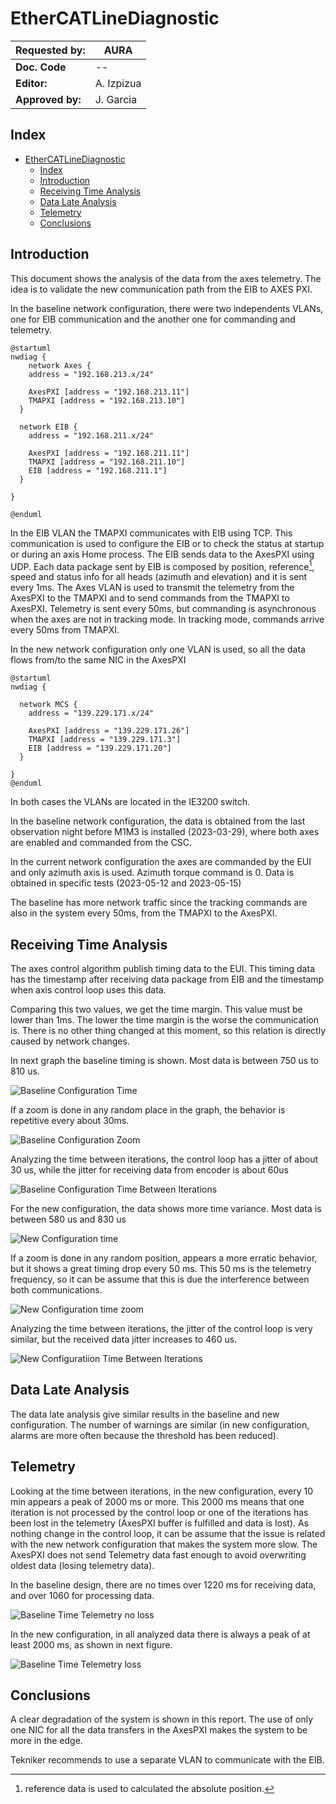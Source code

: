 # EtherCATLineDiagnostic

| **Requested by:** | **AURA**   |
| ----------------- | ---------- |
| **Doc. Code**     | --         |
| **Editor:**       | A. Izpizua |
| **Approved by:**  | J. Garcia  |

## Index

- [EtherCATLineDiagnostic](#ethercatlinediagnostic)
  - [Index](#index)
  - [Introduction](#introduction)
  - [Receiving Time Analysis](#receiving-time-analysis)
  - [Data Late Analysis](#data-late-analysis)
  - [Telemetry](#telemetry)
  - [Conclusions](#conclusions)

## Introduction

This document shows the analysis of the data from the axes telemetry. The idea is to validate the new communication path from the EIB to AXES PXI.

In the baseline network configuration, there were two independents VLANs, one for EIB communication and the another one for commanding and telemetry.

```plantuml
@startuml
nwdiag {
    network Axes {
    address = "192.168.213.x/24"

    AxesPXI [address = "192.168.213.11"]
    TMAPXI [address = "192.168.213.10"]
  }

  network EIB {
    address = "192.168.211.x/24"

    AxesPXI [address = "192.168.211.11"]
    TMAPXI [address = "192.168.211.10"]
    EIB [address = "192.168.211.1"]
  }

}

@enduml
```

In the EIB VLAN the TMAPXI communicates with EIB using TCP.
This communication is used to configure the EIB or to check the status at startup or during an axis Home process.
The EIB sends data to the AxesPXI using UDP. Each data package sent by EIB is composed by position, reference[^1],
speed and status info for all heads (azimuth and elevation) and it is sent every 1ms.
The Axes VLAN is used to transmit the telemetry from the AxesPXI to the TMAPXI and to send commands from the TMAPXI to AxesPXI.
Telemetry is sent every 50ms, but commanding is asynchronous when the axes are not in tracking mode. 
In tracking mode, commands arrive every 50ms from TMAPXI.

[^1]: reference data is used to calculated the absolute position.

In the new network configuration only one VLAN is used, so all the data flows from/to the same NIC in the AxesPXI

```plantuml
@startuml
nwdiag {

  network MCS {
    address = "139.229.171.x/24"

    AxesPXI [address = "139.229.171.26"]
    TMAPXI [address = "139.229.171.3"]
    EIB [address = "139.229.171.20"]
  }

}
@enduml
```

In both cases the VLANs are located in the IE3200 switch.

In the baseline network configuration, the data is obtained from the last observation night before M1M3 is installed (2023-03-29),
where both axes are enabled and commanded from the CSC.

In the current network configuration the axes are commanded by the EUI and only azimuth axis is used. Azimuth torque command is 0.
Data is obtained in specific tests (2023-05-12 and 2023-05-15)

The baseline has more network traffic since the tracking commands are also in the system every 50ms, from the TMAPXI to the AxesPXI.

## Receiving Time Analysis

The axes control algorithm publish timing data to the EUI. This timing data has the timestamp after receiving data package from EIB
and the timestamp when axis control loop uses this data.

Comparing this two values, we get the time margin. This value must be lower than 1ms.
The lower the time margin is the worse the communication is. There is no other thing changed at this moment,
so this relation is directly caused by network changes.

In next graph the baseline timing is shown. Most data is between 750 us to 810 us.

![Baseline Configuration Time](/media/BaselineTiming.png)

If a zoom is done in any random place in the graph, the behavior is repetitive every about 30ms.

![Baseline Configuration Zoom](/media/BaselineTimingZoom.png)

Analyzing the time between iterations, the control loop has a jitter of about 30 us, while the jitter for receiving data from encoder is about 60us

![Baseline Configuration Time Between Iterations](/media/BaselineTimesBetweenIterations.png)

For the new configuration, the data shows more time variance. Most data is between 580 us and 830 us

![New Configuration time](/media/NewConfigTiming.png)

If a zoom is done in any random position, appears a more erratic behavior, but it shows a great timing drop every 50 ms.
This 50 ms is the telemetry frequency, so it can be assume that this is due the interference between both communications.

![New Configuration time zoom](/media/NewConfigTimeZoom.png)

Analyzing the time between iterations, the jitter of the control loop is very similar, but the received data jitter increases to 460 us.

![New Configuratiion Time Between Iterations](/media/NewConfigTimesBetweenIterations.png)

## Data Late Analysis

The data late analysis give similar results in the baseline and new configuration.
The number of warnings are similar (in new configuration, alarms are more often because the threshold has been reduced).

## Telemetry

Looking at the time between iterations, in the new configuration, every 10 min appears a peak of 2000 ms or more.
This 2000 ms means that one iteration is not processed by the control loop or one of the iterations has been lost in the telemetry
(AxesPXI buffer is fulfilled and data is lost). As nothing change in the control loop, it can be assume that the issue
is related with the new network configuration that makes the system more slow. The AxesPXI does not send Telemetry data
fast enough to avoid overwriting oldest data (losing telemetry data).

In the baseline design, there are no times over 1220 ms for receiving data, and over 1060 for processing data.

![Baseline Time Telemetry no loss](/media/BaselineTelemetryLoss.png)

In the new configuration, in all analyzed data there is always a peak of at least 2000 ms, as shown in next figure.

![Baseline Time Telemetry loss](/media/NewConfigTelemetryLoss.png)

## Conclusions

A clear degradation of the system is shown in this report.
The use of only one NIC for all the data transfers in the AxesPXI makes the system to be more in the edge.

Tekniker recommends to use a separate VLAN to communicate with the EIB.
